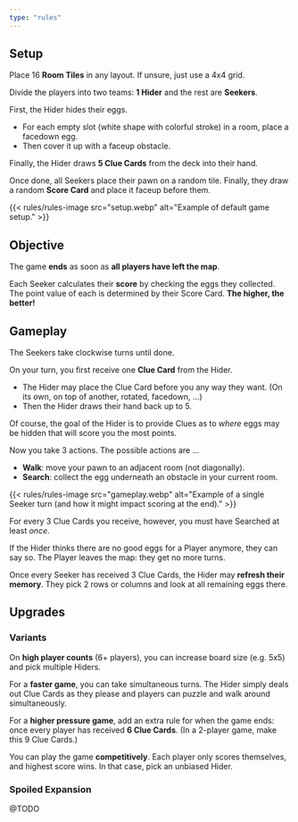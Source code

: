 ```yaml
---
type: "rules"
---
```


## Setup

Place 16 **Room Tiles** in any layout. If unsure, just use a 4x4 grid.

Divide the players into two teams: **1 Hider** and the rest are **Seekers**.

First, the Hider hides their eggs.

* For each empty slot (white shape with colorful stroke) in a room, place a facedown egg.
* Then cover it up with a faceup obstacle.

Finally, the Hider draws **5 Clue Cards** from the deck into their hand.

Once done, all Seekers place their pawn on a random tile. Finally, they draw a random **Score Card** and place it faceup before them.

{{< rules/rules-image src="setup.webp" alt="Example of default game setup." >}}


## Objective

The game **ends** as soon as **all players have left the map**.

Each Seeker calculates their **score** by checking the eggs they collected. The point value of each is determined by their Score Card. **The higher, the better!**


## Gameplay

The Seekers take clockwise turns until done. 

On your turn, you first receive one **Clue Card** from the Hider. 
* The Hider may place the Clue Card before you any way they want. (On its own, on top of another, rotated, facedown, ...)
* Then the Hider draws their hand back up to 5.

Of course, the goal of the Hider is to provide Clues as to _where_ eggs may be hidden that will score you the most points.

Now you take 3 actions. The possible actions are ...
* **Walk**: move your pawn to an adjacent room (not diagonally).
* **Search**: collect the egg underneath an obstacle in your current room.

{{< rules/rules-image src="gameplay.webp" alt="Example of a single Seeker turn (and how it might impact scoring at the end)." >}}

For every 3 Clue Cards you receive, however, you must have Searched at least _once_.

If the Hider thinks there are no good eggs for a Player anymore, they can say so. The Player leaves the map: they get no more turns.

Once every Seeker has received 3 Clue Cards, the Hider may **refresh their memory**. They pick 2 rows or columns and look at all remaining eggs there.


## Upgrades

### Variants

On **high player counts** (6+ players), you can increase board size (e.g. 5x5) and pick multiple Hiders.

For a **faster game**, you can take simultaneous turns. The Hider simply deals out Clue Cards as they please and players can puzzle and walk around simultaneously.

For a **higher pressure game**, add an extra rule for when the game ends: once every player has received **6 Clue Cards**. (In a 2-player game, make this 9 Clue Cards.)

You can play the game **competitively**. Each player only scores themselves, and highest score wins. In that case, pick an unbiased Hider.


### Spoiled Expansion

@TODO

<!--- 
IDEAS FOR EXPANSIONS:
* Some obstacles require _two_ players to be in the room to lift them. (These obstacles are already in base material. We can just say "any obstacle that takes more than 2 spaces requires 2 players.")
* At the end of each round, increase the round counter. Some eggs will now _spoil_: the hiders should remove them from the game. => I keep thinking this is problematic, because the Hiders will forget exactly what or where they are. It's easier if they get a phase after _every round_ (and the eggs are faceup anyway) to check all of them. But is that fun?
  * Maybe it's better if it's a more general rule like "the players pick one egg in a room where they are. It spoils and is removed without scoring."
  * PERHAPS BETTER IDEA: the spoil counter should be on the ROOMS or the OBSTACLES.
* Multiple-storied buildings connected with staircases => this is the "garden" expansion that also adds garden tiles. It's recommended to keep rooms and gardens as their own group, instead of randomly alternating them.
* Special Eggs => when collected, you just take its unique action.
  * Such as giving the Hiders an extra opportunity to check what's underneath what.
  * Something to swap Score Cards?
  * Early refresher?
  * Map expansion?
--->




